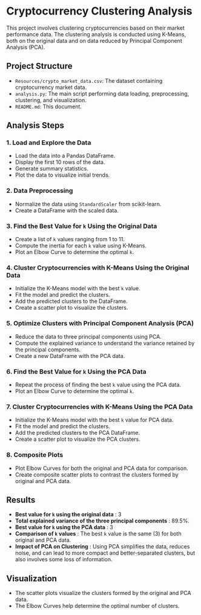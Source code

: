 # Cryptocurrency Clustering Analysis

This project involves clustering cryptocurrencies based on their market performance data. The clustering analysis is conducted using K-Means, both on the original data and on data reduced by Principal Component Analysis (PCA).

## Project Structure

- `Resources/crypto_market_data.csv`: The dataset containing cryptocurrency market data.
- `analysis.py`: The main script performing data loading, preprocessing, clustering, and visualization.
- `README.md`: This document.

## Analysis Steps

### 1. Load and Explore the Data

* Load the data into a Pandas DataFrame.
* Display the first 10 rows of the data.
* Generate summary statistics.
* Plot the data to visualize initial trends.

### 2. Data Preprocessing

* Normalize the data using `StandardScaler` from scikit-learn.
* Create a DataFrame with the scaled data.

### 3. Find the Best Value for `k` Using the Original Data

* Create a list of `k` values ranging from 1 to 11.
* Compute the inertia for each `k` value using K-Means.
* Plot an Elbow Curve to determine the optimal `k`.

### 4. Cluster Cryptocurrencies with K-Means Using the Original Data

* Initialize the K-Means model with the best `k` value.
* Fit the model and predict the clusters.
* Add the predicted clusters to the DataFrame.
* Create a scatter plot to visualize the clusters.

### 5. Optimize Clusters with Principal Component Analysis (PCA)

* Reduce the data to three principal components using PCA.
* Compute the explained variance to understand the variance retained by the principal components.
* Create a new DataFrame with the PCA data.

### 6. Find the Best Value for `k` Using the PCA Data

* Repeat the process of finding the best `k` value using the PCA data.
* Plot an Elbow Curve to determine the optimal `k`.

### 7. Cluster Cryptocurrencies with K-Means Using the PCA Data

* Initialize the K-Means model with the best `k` value for PCA data.
* Fit the model and predict the clusters.
* Add the predicted clusters to the PCA DataFrame.
* Create a scatter plot to visualize the PCA clusters.

### 8. Composite Plots

* Plot Elbow Curves for both the original and PCA data for comparison.
* Create composite scatter plots to contrast the clusters formed by original and PCA data.

## Results

* **Best value for `k` using the original data** : 3
* **Total explained variance of the three principal components** : 89.5%.
* **Best value for `k` using the PCA data** : 3
* **Comparison of `k` values** : The best `k` value is the same (3) for both original and PCA data.
* **Impact of PCA on Clustering** : Using PCA simplifies the data, reduces noise, and can lead to more compact and better-separated clusters, but also involves some loss of information.

## Visualization

* The scatter plots visualize the clusters formed by the original and PCA data.
* The Elbow Curves help determine the optimal number of clusters.
